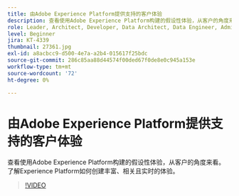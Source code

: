 ```yaml
---
title: 由Adobe Experience Platform提供支持的客户体验
description: 查看使用Adobe Experience Platform构建的假设性体验，从客户的角度来看。 了解Experience Platform如何创建丰富、相关且实时的体验。
role: Leader, Architect, Developer, Data Architect, Data Engineer, Admin, User
level: Beginner
jira: KT-4339
thumbnail: 27361.jpg
exl-id: a8acbcc9-d500-4e7a-a2b4-015617f25bdc
source-git-commit: 286c85aa88d44574f00ded67f0de8e0c945a153e
workflow-type: tm+mt
source-wordcount: '72'
ht-degree: 0%

---
```


# 由Adobe Experience Platform提供支持的客户体验

查看使用Adobe Experience Platform构建的假设性体验，从客户的角度来看。 了解Experience Platform如何创建丰富、相关且实时的体验。

>[!VIDEO](https://video.tv.adobe.com/v/35361?learn=on&enablevpops&captions=chi_hans)

